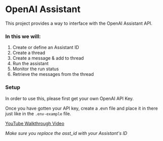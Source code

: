 <!-- add a header -->
# OpenAI Assistant
<!-- add description -->
This project provides a way to interface with the OpenAI Assistant API. 

### In this we will:
1. Create or define an Assistant ID
2. Create a thread
3. Create a message & add to thread
4. Run the assistant
5. Monitor the run status
6. Retrieve the messages from the thread

<!-- add instructions -->
### Setup
In order to use this, please first get your own OpenAI API Key.

Once you have gotten your API key, create a .evn file and place it in there just like in the `.env-example` file.

[YouTube Walkthrough Video](https://youtu.be/mQATGbI-kmg)

*Make sure you replace the asst_id with your Assistant's ID*